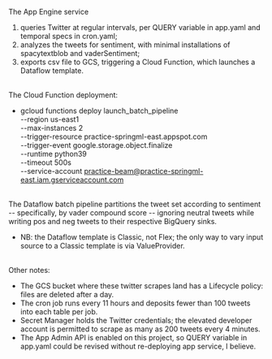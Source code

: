 The App Engine service 
1. queries Twitter at regular intervals, per QUERY variable in app.yaml and temporal specs in cron.yaml;<br>
2. analyzes the tweets for sentiment, with minimal installations of spacytextblob and vaderSentiment;<br>
3. exports csv file to GCS, triggering a Cloud Function, which launches a Dataflow template. <br><br>

The Cloud Function deployment:
- gcloud functions deploy launch_batch_pipeline<br> --region us-east1<br> --max-instances 2<br> --trigger-resource practice-springml-east.appspot.com<br> --trigger-event google.storage.object.finalize<br> --runtime python39<br> --timeout 500s<br> --service-account practice-beam@practice-springml-east.iam.gserviceaccount.com<br><br>

The Dataflow batch pipeline partitions the tweet set according to sentiment -- specifically, by vader compound score -- ignoring neutral tweets while writing pos and neg tweets to their respective BigQuery sinks.
- NB: the Dataflow template is Classic, not Flex; the only way to vary input source to a Classic template is via ValueProvider.<br><br>

Other notes:
- The GCS bucket where these twitter scrapes land has a Lifecycle policy: files are deleted after a day.
- The cron job runs every 11 hours and deposits fewer than 100 tweets into each table per job.
- Secret Manager holds the Twitter credentials; the elevated developer account is permitted to scrape as many as 200 tweets every 4 minutes.
- The App Admin API is enabled on this project, so QUERY variable in app.yaml could be revised without re-deploying app service, I believe.